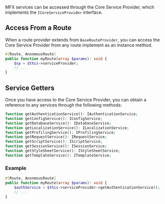 MFX services can be accessed through the Core Service Provider, which implements the `ICoreServiceProvider` interface.

## Access From a Route

When a route provider extends from `BaseRouteProvider`, you can access the Core Service Provider from any route implement as an instance method.

```php
#[Route, AnonmousRoute]
public function myRoute(array $params): void {
    $sp = $this->serviceProvider;
    // ...
}
```

## Service Getters

Once you have access to the Core Service Provider, you can obtain a reference to any services through the following methods:

```php
function getAuthenticationService(): IAuthenticationService;
function getConfigService(): IConfigService;
function getDatabaseService(): IDatabaseService;
function getLocalizationService(): ILocalizationService;
function getProfilingService(): IProfilingService;
function getRequestService(): IRequestService;
function getScriptService(): IScriptService;
function getSessionService(): ISessionService;
function getStyleSheetService(): IStyleSheetService;
function getTemplateService(): ITemplateService;
```

### Example

```php
#[Route, AnonmousRoute]
public function myRoute(array $params): void {
    $authService = $this->serviceProvider->getAuthenticationService();
    // ...
}
```
